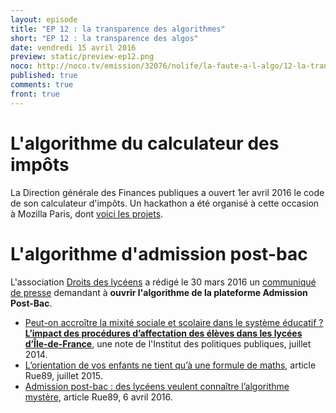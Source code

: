```yaml
---
layout: episode
title: "EP 12 : la transparence des algorithmes"
short: "EP 12 : la transparence des algos"
date: vendredi 15 avril 2016
preview: static/preview-ep12.png
noco: http://noco.tv/emission/32076/nolife/la-faute-a-l-algo/12-la-transparence-des-algorithmes
published: true
comments: true
front: true
---
```


# L'algorithme du calculateur des impôts

La Direction générale des Finances publiques a ouvert 1er avril 2016 le code de son calculateur d'impôts. Un hackathon a été organisé à cette occasion à Mozilla Paris, dont [voici les projets](https://forum.openfisca.fr/t/projets-du-hackathon-codeimpot/40).

# L'algorithme d'admission post-bac

L'association [Droits des lycéens](http://www.droitsdeslyceens.com) a rédigé le 30 mars 2016 un [communiqué de presse](http://www.droitsdeslyceens.com/medias/files/cp-apb.pdf) demandant à **ouvrir l'algorithme de la plateforme Admission Post-Bac**.

- [Peut-on accroître la mixité sociale et scolaire dans le système éducatif ? **L’impact des procédures d’affectation des élèves dans les lycées d’Île-de-France**](http://www.ipp.eu/publication/n11-accroitre-mixite-sociale-scolaire-systeme-educatif-impact-procedures-affectation-lycees-ile-de-france-fack-grenet/), une note de l'Institut des politiques publiques, juillet 2014.
- [L’orientation de vos enfants ne tient qu’à une formule de maths](http://rue89.nouvelobs.com/2015/07/23/orientation-scolaire-tient-qua-formule-maths-biaisee-260411), article Rue89, juillet 2015.
- [Admission post-bac : des lycéens veulent connaître l’algorithme mystère](http://rue89.nouvelobs.com/2016/04/06/admission-post-bac-lyceens-veulent-connaitre-lalgorithme-mystere-263667), article Rue89, 6 avril 2016.

